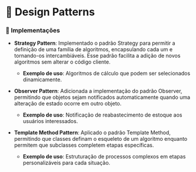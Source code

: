 # 📄 Design Patterns

### 🌟 Implementações

- **Strategy Pattern**: Implementado o padrão Strategy para permitir a definição de uma família de algoritmos, encapsulando cada um e tornando-os intercambiáveis. Esse padrão facilita a adição de novos algoritmos sem alterar o código cliente.  
  - **Exemplo de uso**: Algoritmos de cálculo que podem ser selecionados dinamicamente.

- **Observer Pattern**: Adicionada a implementação do padrão Observer, permitindo que objetos sejam notificados automaticamente quando uma alteração de estado ocorre em outro objeto.
  - **Exemplo de uso**: Notificação de reabastecimento de estoque aos usuários interessados.

- **Template Method Pattern**: Aplicado o padrão Template Method, permitindo que classes definam o esqueleto de um algoritmo enquanto permitem que subclasses completem etapas específicas.
  - **Exemplo de uso**: Estruturação de processos complexos em etapas personalizáveis para cada situação.
